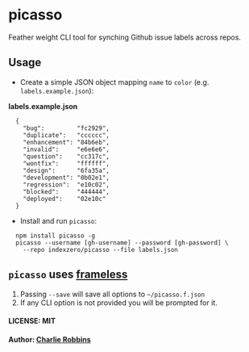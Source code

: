 # picasso

Feather weight CLI tool for synching Github issue labels across repos.

## Usage

* Create a simple JSON object mapping `name` to `color` (e.g. `labels.example.json`):

**labels.example.json**
```
  {
    "bug":         "fc2929",
    "duplicate":   "cccccc",
    "enhancement": "84b6eb",
    "invalid":     "e6e6e6",
    "question":    "cc317c",
    "wontfix":     "ffffff",
    "design":      "6fa35a",
    "development": "0b02e1",
    "regression":  "e10c02",
    "blocked":     "444444",
    "deployed":    "02e10c"
  }
```

* Install and run `picasso`:

```
  npm install picasso -g
  picasso --username [gh-username] --password [gh-password] \
    --repo indexzero/picasso --file labels.json
```

## `picasso` uses [frameless](https://github.com/dscape/frameless)

1. Passing `--save` will save all options to `~/picasso.f.json`
2. If any CLI option is not provided you will be prompted for it.

#### LICENSE: MIT
#### Author: [Charlie Robbins](http://nodejitsu.com)